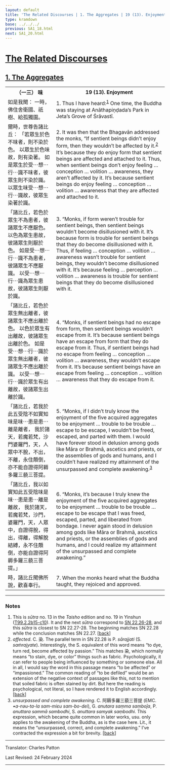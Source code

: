```yaml
---
layout: default
title: 'The Related Discourses | 1. The Aggregates | 19 (13). Enjoyment'
type: kramdown
base: ../../../
previous: SA1_18.html
next: SA1_20.html
---
```


<h1><a href='../index.html'>The Related Discourses</a></h1>
<h2><a href='index.html'>1. The Aggregates</a></h2>

<table class="trans">
  <th class='ch'>（一三） 味</th>
  <th class='en'>19 (13). Enjoyment</th>
  <tr>
    <td class="ch" title='t99.2.2b15'>如是我聞： 一時，佛住舍衛國、祇樹、給孤獨園。</td>
    <td id='p1'>1. Thus I have heard:<sup id="ref1"><a href="#n1">1</a></sup> One time, the Buddha was staying at Anāthapiṇḍada’s Park in Jeta’s Grove of Śrāvastī.</td>
  </tr>
  <tr>
    <td class="ch" title='t99.2.2b16'>爾時，世尊告諸比丘： 「若眾生於色不味者，則不染於色。 以眾生於色味故，則有染著。 如是眾生於受⋯想⋯行⋯識不味者，彼眾生則不染於識。 以眾生味受⋯想⋯行⋯識故，彼眾生染著於識。</td>
    <td id='p2'>2. It was then that the Bhagavān addressed the monks, “If sentient beings didn’t enjoy form, then they wouldn’t be affected by it.<sup id="ref2"><a href="#n2">2</a></sup> It’s because they do enjoy form that sentient beings are affected and attached to it. Thus, when sentient beings don’t enjoy feeling … conception … volition … awareness, they aren’t affected by it. It’s because sentient beings do enjoy feeling … conception … volition … awareness that they are affected and attached to it.</td>
  </tr>
  <tr>
    <td class="ch" title='t99.2.2b20'>「諸比丘，若色於眾生不為患者，彼諸眾生不應厭色。 以色為眾生患故，彼諸眾生則厭於色。 如是受⋯想⋯行⋯識不為患者，彼諸眾生不應厭識。 以受⋯想⋯行⋯識為眾生患故，彼諸眾生則厭於識。</td>
    <td id='p3'>3. “Monks, if form weren’t trouble for sentient beings, then sentient beings wouldn’t become disillusioned with it. It’s because form is trouble for sentient beings that they do become disillusioned with it. Thus, if feeling … conception … volition … awareness wasn’t trouble for sentient beings, they wouldn’t become disillusioned with it. It’s because feeling … perception … volition … awareness is trouble for sentient beings that they do become disillusioned with it.</td>
  </tr>
  <tr>
    <td class="ch" title='t99.2.2b25'>「諸比丘，若色於眾生無出離者，彼諸眾生不應出離於色。 以色於眾生有出離故，彼諸眾生出離於色。 如是受⋯想⋯行⋯識於眾生無出離者，彼諸眾生不應出離於識。 以受⋯想⋯行⋯識於眾生有出離故，彼諸眾生出離於識。</td>
    <td id='p4'>4. “Monks, if sentient beings had no escape from form, then sentient beings wouldn’t escape from it. It’s because sentient beings have an escape from form that they do escape from it. Thus, if sentient beings had no escape from feeling … conception … volition … awareness, they wouldn’t escape from it. It’s because sentient beings have an escape from feeling … conception … volition … awareness that they do escape from it.</td>
  </tr>
  <tr>
    <td class="ch" title='t99.2.2c1'>「諸比丘，若我於此五受陰不如實知味是味⋯患是患⋯離是離者， 我於諸天，若魔若梵，沙門婆羅門，天，人眾中不脫，不出，不離，永住顛倒，亦不能自證得阿耨多羅三藐三菩提。</td>
    <td id='p5'>5. “Monks, if I didn’t truly know the enjoyment of the five acquired aggregates to be enjoyment … trouble to be trouble … escape to be escape, I wouldn’t be freed, escaped, and parted with them. I would have forever stood in delusion among gods like Māra or Brahmā,  ascetics and priests, or the assemblies of gods and humans, and I couldn’t have realized my attainment of the unsurpassed and complete awakening.<sup id="ref3"><a href="#n3">3</a></sup></td>
  </tr>
  <tr>
    <td class="ch" title='t99.2.2c5'>「諸比丘，我以如實知此五受陰味是味⋯患是患⋯離是離故， 我於諸天，若魔若梵，沙門，婆羅門，天，人眾中，自證得脫，得出，得離，得解脫結縛，永不住顛倒，亦能自證得阿耨多羅三藐三菩提。」</td>
    <td id='p6'>6. “Monks, it’s because I truly knew the enjoyment of the five acquired aggregates to be enjoyment … trouble to be trouble … escape to be escape that I was freed, escaped, parted, and liberated from bondage. I never again stood in delusion among gods like Māra or Brahmā, ascetics and priests, or the assemblies of gods and humans, and I could realize my attainment of the unsurpassed and complete awakening.”</td>
  </tr>
  <tr>
    <td class="ch" title='t99.2.2c9'>時，諸比丘聞佛所說，歡喜奉行。</td>
    <td id='p7'>7. When the monks heard what the Buddha taught, they rejoiced and approved.</td>
  </tr>
</table>

<hr/>

<h3 id="notes">Notes</h3>

<ol class="notes-list">
<li id="n1">This is <em>sūtra</em> no. 13 in the <cite>Taisho</cite> edition and no. 19 in Yinshun (<a href="https://cbetaonline.dila.edu.tw/zh/T02n0099_p0002b15" target="_blank">T99.2.2b15-c10</a>). It and the next <em>sūtra</em> correspond to <a href="https://suttacentral.net/sn22.26" target="_blank">SN 22.26-28</a>, and this <em>sūtra</em> is closest to SN 22.27-28. The beginning matches SN 22.28 while the conclusion matches SN 22.27. [<a href="#ref1">back</a>]</li>
<li id="n2"><em>affected</em>. C. 染. The parallel term in SN 22.28 is P. <em>sārajjati</em> (S. <em>saṁrajyate</em>). Interestingly, the S. equivalent of this word means “to dye, turn red, become affected by passion.” This matches 染, which normally means “to stain, dye, or color” things such as fabric. Psychologically, it can refer to people being influenced by something or someone else. All in all, I would say the word in this passage means “to be affected” or “impassioned.” The common reading of “to be defiled” would be an extension of the negative context of passages like this, not to mention that soiled fabric is often stained by dirt. But here the reading is psychological, not literal, so I have rendered it to English accordingly. [<a href="#ref2">back</a>]</li>
<li id="n3"><em>unsurpassed and complete awakening</em>. C. 阿耨多羅三藐三菩提 (EMC. <em>•a-nəu-ta-la sam-miɛu sam-bo-dei</em>), G. <em>anutara saṃma saṃboj̄a</em>, P. <em>anuttara sammā sambodhi</em>, S. <em>anuttara samyak saṃbodhi</em>. This expression, which became quite common in later works, usu. only applies to the awakening of the Buddha, as is the case here. Lit., it means the “unsurpassed, correct, and complete awakening.” I’ve contracted the expression a bit for brevity. [<a href="#ref3">back</a>]</li>
</ol>
<hr/>

<p class="translator">Translator: Charles Patton</p>
<p class='revised'>Last Revised: 24 February 2024</p>

<hr/>